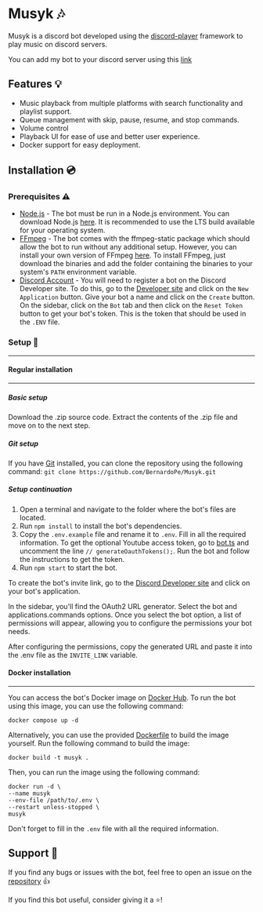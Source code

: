 # Musyk :notes:


Musyk is a discord bot developed using the [discord-player](https://github.com/androz2091/discord-player) framework to play music on discord servers.

You can add my bot to your discord server using this [link](https://discord.com/api/oauth2/authorize?client_id=1104836508944445551&permissions=2184465408&scope=bot)


## Features :bulb:


- Music playback from multiple platforms with search functionality and playlist support.
- Queue management with skip, pause, resume, and stop commands.
- Volume control
- Playback UI for ease of use and better user experience.
- Docker support for easy deployment.

## Installation :cd:


### Prerequisites :warning:

- [Node.js](https://nodejs.org/en) - The bot must be run in a Node.js environment. You can download Node.js [here](https://nodejs.org/en/download/). It is recommended to use the LTS
build available for your operating system.
- [FFmpeg](https://ffmpeg.org/) - The bot comes with the ffmpeg-static package which should allow the bot to run without any additional setup. However, you
can install your own version of FFmpeg [here](https://ffmpeg.org/download.html). To install FFmpeg, just download the binaries and
add the folder containing the binaries to your system's `PATH` environment variable.
- [Discord Account](https://discord.com) - You will need to register a bot on the Discord Developer site. To do this, go to the [Developer site](https://discord.com/developers/applications)
and click on the `New Application` button. Give your bot a name and click on the `Create` button. On the sidebar, click on the `Bot` tab and then click on the `Reset Token` button to get your bot's token.
This is the token that should be used in the `.ENV` file.

### Setup :wrench:

---

#### Regular installation

---

##### Basic setup
Download the .zip source code. Extract the contents of the .zip file and move on to the next step.

##### Git setup
If you have [Git](https://git-scm.com/) installed, you can clone the repository using the following command:
```git clone https://github.com/BernardoPe/Musyk.git```

##### Setup continuation
1. Open a terminal and navigate to the folder where the bot's files are located.
2. Run `npm install` to install the bot's dependencies.
3. Copy the `.env.example` file and rename it to `.env`. Fill in all the required information. 
To get the optional Youtube access token, go to [bot.ts](src/bot.ts) and uncomment the line `// generateOauthTokens();`. Run the bot and follow the instructions to get the token.
4. Run `npm start` to start the bot.

To create the bot's invite link, go to the [Discord Developer site](https://discord.com/developers/applications) and click on your bot's application. 

In the sidebar, you'll find the OAuth2 URL generator. Select the bot and applications.commands options. Once you select the bot option, a list of permissions will appear, allowing you to configure the permissions your bot needs.

After configuring the permissions, copy the generated URL and paste it into the .env file as the `INVITE_LINK` variable.

#### Docker installation

---

You can access the bot's Docker image on [Docker Hub](https://hub.docker.com/r/bernardope/musyk). 
To run the bot using this image, you can use the following command:
```
docker compose up -d
```
Alternatively, you can use the provided [Dockerfile](Dockerfile) to build the image yourself. 
Run the following command to build the image:
```
docker build -t musyk .
```
Then, you can run the image using the following command:
```
docker run -d \
--name musyk
--env-file /path/to/.env \
--restart unless-stopped \
musyk
```

Don't forget to fill in the `.env` file with all the required information.

## Support :rocket:



If you find any bugs or issues with the bot, feel free to open an issue on the [repository](https://github.com/BernardoPe/Musyk/issues/new) :thumbsup:

If you find this bot useful, consider giving it a :star:!
